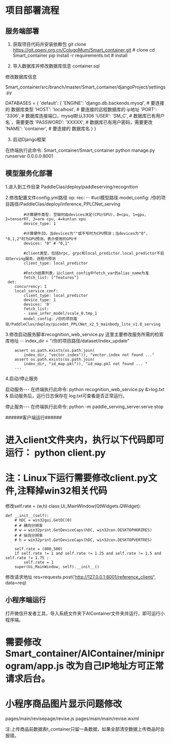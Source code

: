 # 项目部署流程

## 服务端部署
1. 获取项目代码并安装依赖包
git clone https://git.openi.org.cn/ColugoMum/Smart_container.git  # clone
cd Smart_container
pip install -r requirements.txt  # install

2. 导入数据库并修改数据库信息
container.sql

修改数据库信息

Smart_container/src/branch/master/Smart_container/djangoProject/settings.py


DATABASES = {
    'default': {
        'ENGINE': 'django.db.backends.mysql',	# 要连接的 数据库类型
        'HOST': 'localhost',	# 要连接的远程数据库的 ip地址
        'PORT': '3306',	# 数据库连接端口，mysql默认3306
        'USER': 'SM_C',		# 数据库已有用户名`，需要更改
        'PASSWORD': 'XXXXX',	# 数据库已有用户密码，需要更改
        'NAME': 'container',	# 要连接的 数据库名
    }
}

3. 启动Django框架

在终端执行此命令:
Smart_container/Smart_container
python manage.py runserver 0.0.0.0:8001

## 模型服务化部署

1.进入到工作目录
PaddleClas/deploy/paddleserving/recognition

2.修改配置文件config.yml路径
op:
    rec:
            ···
            #uci模型路径
            model_config: /你的项目路径/PaddleClas/deploy/inference_PPLCNet_serving
            
            #计算硬件类型: 空缺时由devices决定(CPU/GPU)，0=cpu, 1=gpu, 2=tensorRT, 3=arm cpu, 4=kunlun xpu
            device_type: 1

            #计算硬件ID，当devices为""或不写时为CPU预测；当devices为"0", "0,1,2"时为GPU预测，表示使用的GPU卡
            devices: "0" # "0,1"

            #client类型，包括brpc, grpc和local_predictor.local_predictor不启动Serving服务，进程内预测
            client_type: local_predictor

            #Fetch结果列表，以client_config中fetch_var的alias_name为准
            fetch_list: ["features"]
     det:
        concurrency: 1
        local_service_conf:
            client_type: local_predictor
            device_type: 1
            devices: '0'
            fetch_list:
            - save_infer_model/scale_0.tmp_1
            model_config: /你的项目路径/PaddleClas/deploy/picodet_PPLCNet_x2_5_mainbody_lite_v1.0_serving

3.修改启动服务脚本recognition_web_service.py 这里主要修改服务所需的检索库地址
        ···
        index_dir = "/你的项目路径/dataset/index_update"
        
        assert os.path.exists(os.path.join(
            index_dir, "vector.index")), "vector.index not found ..."
        assert os.path.exists(os.path.join(
            index_dir, "id_map.pkl")), "id_map.pkl not found ... "
        ···
4.启动/停止服务

启动服务---
在终端执行此命令:
python recognition_web_service.py &>log.txt &
启动服务后，运行日志保存在 log.txt可查看是否正常运行。

停止服务---
在终端执行此命令:
python -m paddle_serving_server.serve stop

######客户端运行######

进入client文件夹内，执行以下代码即可运行：
python client.py
=====================================================
注：Linux下运行需要修改client.py文件,注释掉win32相关代码
=====================================================
修改self.rate = (w,h)
class Ui_MainWindow(QtWidgets.QWidget):

    def __init__(self):
        # hDC = win32gui.GetDC(0)
        # # 横向分辨率
        # w = win32print.GetDeviceCaps(hDC, win32con.DESKTOPHORZRES)
        # # 纵向分辨率
        # h = win32print.GetDeviceCaps(hDC, win32con.DESKTOPVERTRES)
        
        self.rate = (800,500)
        if self.rate != 1 and self.rate != 1.25 and self.rate != 1.5 and self.rate != 1.75 :
            self.rate = 1
        super(Ui_MainWindow, self).__init__()
修改请求地址
res=requests.post('http://127.0.0.1:8001/reference_client/', data=req)


## 小程序端运行

打开微信开发者工具，导入系统文件夹下AIContainer文件夹并运行，即可运行小程序端。

需要修改Smart_container/AIContainer/miniprogram/app.js 
改为自己IP地址方可正常请求后台。
========================
小程序商品图片显示问题修改
========================
pages/main/revisepage/revise.js
pages/main/main/revise.wxml

注:上传商品前数据表t_container只留一条数据，如果全部清空数据上传商品时会报错。
